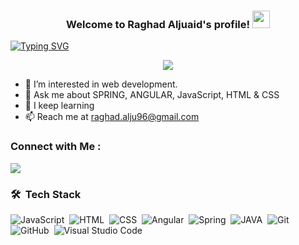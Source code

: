 
<h3 align="center">
  Welcome to Raghad Aljuaid's profile!
  <img src="https://media.giphy.com/media/hvRJCLFzcasrR4ia7z/giphy.gif" width="28">
</h3>


  [![Typing SVG](https://readme-typing-svg.demolab.com/?lines=Fullstack+Developer;Always+learning+new+things)](https://git.io/typing-svg)


  <!-- Typing SVG by DenverCoder1 - https://github.com/DenverCoder1/readme-typing-svg -->
<p align="center">
  <a href="https://github.com/DenverCoder1/readme-typing-svg"><img src="https://readme-typing-svg.herokuapp.com/?lines=Fullstack+Developer;Always+learning+new+things)](https://git.io/typing-svg)&font=Fira%20Code&center=true&width=440&height=45&color=f75c7e&vCenter=true&size=22"></a>
</p> 
 



- 🏢 I’m interested in web development.
- 💬 Ask me about SPRING, ANGULAR, JavaScript, HTML & CSS
- 🌱 I keep learning
- 📫 Reach me at raghad.alju96@gmail.com


### Connect with Me :

<a href="https://www.linkedin.com/in/raghad-aljuaid-377224155/" target="_blank"><img src="https://img.shields.io/badge/-Raghad%20Aljuaid-0077B5?style=for-the-badge&logo=Linkedin&logoColor=white"/></a>
### 🛠 &nbsp;Tech Stack
![JavaScript](https://img.shields.io/badge/-JavaScript-05122A?style=flat&logo=javascript)&nbsp;
![HTML](https://img.shields.io/badge/-HTML-05122A?style=flat&logo=HTML5)&nbsp;
![CSS](https://img.shields.io/badge/-CSS-05122A?style=flat&logo=CSS3&logoColor=1572B6)&nbsp;
![Angular](https://img.shields.io/badge/-Angular-05122A?style=flat&logo=angular&logoColor=white)&nbsp;
![Spring](https://img.shields.io/badge/spring-6DA55F?style=flat&logo=spring&logoColor=white)&nbsp;
![JAVA](https://img.shields.io/badge/java-%2335495e.svg?style=flat&logo=java&logoColor=%234FC08D)&nbsp;
![Git](https://img.shields.io/badge/-Git-05122A?style=flat&logo=git)&nbsp;
![GitHub](https://img.shields.io/badge/-GitHub-05122A?style=flat&logo=github)&nbsp;
![Visual Studio Code](https://img.shields.io/badge/-Visual%20Studio%20Code-05122A?style=flat&logo=visual-studio-code&logoColor=007ACC)&nbsp;





